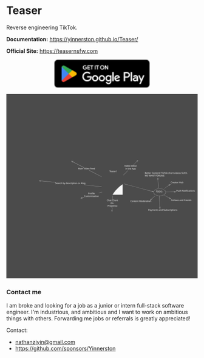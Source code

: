 # Teaser

Reverse engineering TikTok.

**Documentation:** https://yinnerston.github.io/Teaser/

**Official Site:** https://teasernsfw.com

<p align="center">
    <a href="https://play.google.com/store/apps/details?id=com.yinnerston.teaser">
        <img src="./docs/Teaser/static/img/google-play.png" alt="Play Store Link" width="50%">
    </a>
</p>

![Teaser Mind Map](./docs/Teaser/static/docs/img/teasermindmap.svg)


### Contact me
I am broke and looking for a job as a junior or intern full-stack software engineer.
I'm industrious, and ambitious and I want to work on ambitious things with others.
Forwarding me jobs or referrals is greatly appreciated!

Contact:
- nathanzjyin@gmail.com
- https://github.com/sponsors/Yinnerston
